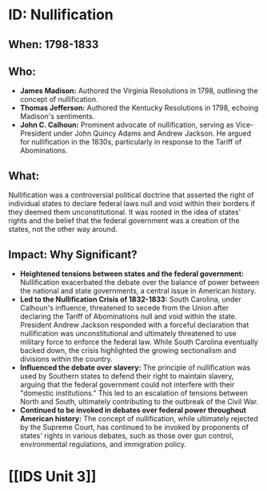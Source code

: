 # ID: Nullification

## When: 1798-1833 

## Who: 
* **James Madison:** Authored the Virginia Resolutions in 1798, outlining the concept of nullification.
* **Thomas Jefferson:** Authored the Kentucky Resolutions in 1798, echoing Madison's sentiments.
* **John C. Calhoun:**  Prominent advocate of nullification, serving as Vice-President under John Quincy Adams and Andrew Jackson.  He argued for nullification in the 1830s, particularly in response to the Tariff of Abominations. 

## What: 
Nullification was a controversial political doctrine that asserted the right of individual states to declare federal laws null and void within their borders if they deemed them unconstitutional.  It was rooted in the idea of states' rights and the belief that the federal government was a creation of the states, not the other way around.

## Impact: Why Significant?
* **Heightened tensions between states and the federal government:** Nullification exacerbated the debate over the balance of power between the national and state governments, a central issue in American history.
* **Led to the Nullification Crisis of 1832-1833:**  South Carolina, under Calhoun's influence, threatened to secede from the Union after declaring the Tariff of Abominations null and void within the state.  President Andrew Jackson responded with a forceful declaration that nullification was unconstitutional and ultimately threatened to use military force to enforce the federal law.  While South Carolina eventually backed down, the crisis highlighted the growing sectionalism and divisions within the country.
* **Influenced the debate over slavery:** The principle of nullification was used by Southern states to defend their right to maintain slavery, arguing that the federal government could not interfere with their "domestic institutions."  This led to an escalation of tensions between North and South, ultimately contributing to the outbreak of the Civil War.
* **Continued to be invoked in debates over federal power throughout American history:**  The concept of nullification, while ultimately rejected by the Supreme Court, has continued to be invoked by proponents of states' rights in various debates, such as those over gun control, environmental regulations, and immigration policy. 

# [[IDS Unit 3]]